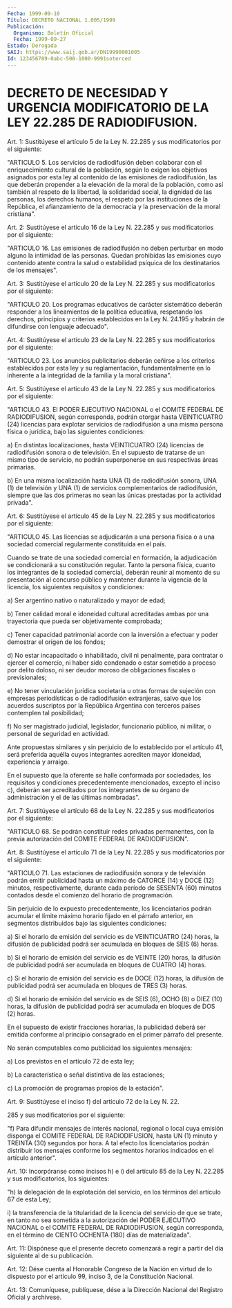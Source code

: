 ```yaml
---
Fecha: 1999-09-10
Título: DECRETO NACIONAL 1.005/1999
Publicación:
  Organismo: Boletín Oficial
  Fecha: 1999-09-27
Estado: Derogada
SAIJ: https://www.saij.gob.ar/DN19990001005
Id: 123456789-0abc-500-1000-9991soterced
---
```

# DECRETO DE NECESIDAD Y URGENCIA MODIFICATORIO DE LA LEY 22.285 DE RADIODIFUSION.

<a id="1"></a>
Art. 1: Sustitúyese el artículo 5 de la Ley N. 22.285 y sus modificatorios por el siguiente:

"ARTICULO 5.  Los servicios de radiodifusión deben colaborar con el enriquecimiento cultural de la población, según lo exigen los objetivos asignados por esta ley al contenido de las emisiones de radiodifusión, las que deberán propender a la elevación de la moral de la población, como así también al respeto de la libertad, la solidaridad social, la dignidad de las personas, los derechos humanos, el respeto por las instituciones de la República, el afianzamiento de la democracia y la preservación de la moral cristiana".

<a id="2"></a>
Art. 2:  Sustitúyese  el  artículo  16  de la Ley N. 22.285 y sus modificatorios por el siguiente:

"ARTICULO 16.  Las emisiones de radiodifusión  no  deben perturbar en modo alguno la intimidad de las personas. Quedan prohibidas  las emisiones  cuyo  contenido  atente  contra  la  salud o estabilidad psíquica de los destinatarios de los mensajes".

<a id="3"></a>
Art.  3:  Sustitúyese  el  artículo 20 de la Ley N. 22.285 y  sus modificatorios por el siguiente:

"ARTICULO 20.  Los programas  educativos  de  carácter sistemático deberán  responder  a  los  lineamientos de la política  educativa, respetando los derechos, principios  y criterios establecidos en la Ley  N. 24.195  y  habrán  de  difundirse  con  lenguaje  adecuado".

<a id="4"></a>
Art.  4:  Sustitúyese el artículo 23 de la Ley  N. 22.285  y  sus modificatorios por el siguiente:

"ARTICULO 23.   Los  anuncios publicitarios deberán ceñirse a los criterios establecidos por esta ley y su reglamentación, fundamentalmente en lo inherente a la integridad de la familia y la moral cristiana".

<a id="5"></a>
Art. 5: Sustitúyese el  artículo  43  de  la  Ley  N. 22.285 y sus modificatorios por el siguiente:

"ARTICULO 43.  El PODER EJECUTIVO NACIONAL o el COMITE  FEDERAL DE RADIODIFUSION, según corresponda, podrán otorgar hasta VEINTICUATRO (24) licencias para explotar servicios de radiodifusión a una misma persona   física  o  jurídica,  bajo  las  siguientes  condiciones:

a) En distintas  localizaciones,  hasta VEINTICUATRO (24) licencias de radiodifusión sonora o de televisión. En el supuesto de tratarse de  un  mismo  tipo  de  servicio, no podrán  superponerse  en  sus respectivas áreas primarias.

b) En una misma localización hasta UNA (1) de radiodifusión sonora, UNA (1) de televisión y UNA  (1)  de  servicios  complementarios de radiodifusión,  siempre  que  las dos primeras no sean  las  únicas prestadas por la actividad privada".

<a id="6"></a>
Art. 6: Sustitúyese el artículo  45  de  la  Ley  N. 22.285  y sus modificatorios por el siguiente:

"ARTICULO 45. Las licencias se adjudicarán a una persona física o a  una  sociedad  comercial  regularmente  constituida  en  el país.

Cuando  se  trate  de  una  sociedad  comercial  en  formación,  la adjudicación  se  condicionará  a su constitución regular. Tanto la persona física, cuanto los integrantes  de  la  sociedad comercial, deberán reunir al momento de su presentación al concurso  público y mantener  durante  la  vigencia  de  la  licencia,  los  siguientes requisitos y condiciones:

a)  Ser  argentino  nativo  o  naturalizado y mayor  de  edad;

b)  Tener calidad moral e idoneidad cultural acreditadas ambas  por una  trayectoria  que  pueda  ser  objetivamente   comprobada;

c) Tener capacidad patrimonial acorde con la inversión a efectuar y poder demostrar el origen de los fondos;

d) No  estar incapacitado o inhabilitado, civil ni penalmente, para contratar  o  ejercer  el comercio, ni haber sido condenado o estar sometido a proceso por delito  doloso,  ni  ser  deudor  moroso  de obligaciones fiscales o previsionales;

e)  No  tener  vinculación  jurídica  societaria  u otras formas de sujeción con empresas periodísticas o de radiodifusión extranjeras, salvo  que los acuerdos suscriptos por la República  Argentina  con terceros países contemplen tal posibilidad;

f) No ser  magistrado judicial, legislador, funcionario público, ni militar, o personal de seguridad en actividad.

Ante propuestas  similares y sin perjuicio de lo establecido por el artículo 41, será  preferida  aquélla  cuyos  integrantes acrediten mayor idoneidad, experiencia y arraigo.

En el supuesto que la oferente se halle conformada  por sociedades, los  requisitos y condiciones precedentemente mencionados,  excepto el inciso  c),  deberán  ser  acreditados por los integrantes de su órgano  de  administración  y  el  de  las  últimas  nombradas".

<a id="7"></a>
Art. 7: Sustitúyese el artículo  68  de  la  Ley  N. 22.285  y sus modificatorios por el siguiente:

"ARTICULO  68.  Se podrán constituir redes privadas permanentes, con la previa autorización  del  COMITE  FEDERAL  DE RADIODIFUSION".

<a id="8"></a>
Art.  8:  Sustitúyese  el  artículo 71 de la Ley N. 22.285 y  sus modificatorios por el siguiente:

"ARTICULO  71.    Las estaciones  de  radiodifusión  sonora  y  de televisión podrán emitir publicidad hasta un máximo de CATORCE (14) y  DOCE (12) minutos,  respectivamente,  durante  cada  período  de SESENTA  (60)  minutos  contados  desde  el comienzo del horario de programación.

Sin  perjuicio de lo expuesto precedentemente,  los  licenciatarios podrán  acumular  el  límite  máximo  horario  fijado en el párrafo anterior, en segmentos distribuidos bajo las siguientes condiciones:

a)  Si  el horario de emisión del servicio es de VEINTICUATRO  (24) horas, la  difusión de publicidad podrá ser acumulada en bloques de SEIS (6) horas.

b) Si el horario  de  emisión del servicio es de VEINTE (20) horas, la difusión de publicidad  podrá ser acumulada en bloques de CUATRO (4) horas.

c) Si el horario de emisión  del servicio es de DOCE (12) horas, la difusión de publicidad podrá ser  acumulada  en bloques de TRES (3) horas.

d) Si el horario de emisión del servicio es de SEIS (6), OCHO (8) o DIEZ (10) horas, la difusión de publicidad podrá  ser  acumulada en bloques de DOS (2) horas.

En el supuesto de existir fracciones horarias, la publicidad deberá ser  emitida conforme al principio consagrado en el primer  párrafo del presente.

No serán  computables  como  publicidad  los  siguientes  mensajes:

a) Los previstos en el artículo 72 de esta ley;

b)   La  característica  o  señal  distintiva  de  las  estaciones;

c) La promoción de programas propios de la estación".

<a id="9"></a>
Art.  9:  Sustitúyese el inciso f) del artículo 72 de la Ley N. 22.

285 y sus modificatorios por el siguiente:

"f) Para difundir  mensajes  de  interés nacional, regional o local cuya emisión disponga el COMITE FEDERAL  DE RADIODIFUSION, hasta UN (1)  minuto  y TREINTA (30) segundos por hora.  A  tal  efecto  los licenciatarios    podrán   distribuir  los  mensajes  conforme  los segmentos    horarios    indicados  en  el  artículo  anterior".

<a id="10"></a>
Art. 10: Incorpóranse como  incisos h) e i) del artículo 85 de la Ley N. 22.285 y sus modificatorios, los siguientes:

"h) la delegación de la explotación  del  servicio, en los términos del artículo 67 de esta Ley;

i) la transferencia de la titularidad de la  licencia  del servicio de  que  se  trate, en tanto no sea sometida a la autorización  del PODER EJECUTIVO  NACIONAL  o  el  COMITE  FEDERAL DE RADIODIFUSION, según corresponda, en el término de CIENTO  OCHENTA  (180)  días de materializada".

<a id="11"></a>
Art.  11: Dispónese que el presente decreto comenzará a regir  a partir del día siguiente al de su publicación.

<a id="12"></a>
Art. 12:  Dése  cuenta  al  Honorable  Congreso  de la Nación en virtud  de  lo  dispuesto  por  el  artículo  99, inciso 3,  de  la Constitución Nacional.

<a id="13"></a>
Art. 13: Comuníquese, publíquese,  dése  a  la Dirección Nacional del Registro Oficial y archívese.